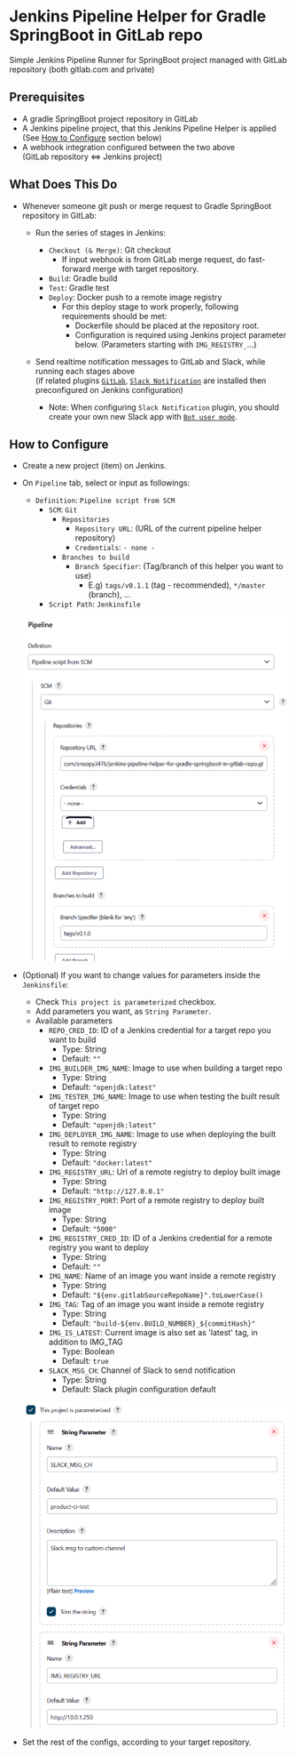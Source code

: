 # Jenkins Pipeline Helper for Gradle SpringBoot in GitLab repo
Simple Jenkins Pipeline Runner for SpringBoot project managed with GitLab repository (both gitlab.com and private)

## Prerequisites
- A gradle SpringBoot project repository in GitLab
- A Jenkins pipeline project, that this Jenkins Pipeline Helper is applied  
  (See [How to Configure](#how-to-configure) section below)
- A webhook integration configured between the two above  
  (GitLab repository ⇔ Jenkins project)

## What Does This Do
- Whenever someone git push or merge request to Gradle SpringBoot repository in GitLab:
  
  - Run the series of stages in Jenkins:
    - `Checkout (& Merge)`: Git checkout
      - If input webhook is from GitLab merge request, do fast-forward merge with target repository.
    - `Build`: Gradle build
    - `Test`: Gradle test
    - `Deploy`: Docker push to a remote image registry
      - For this deploy stage to work properly, following requirements should be met:
        - Dockerfile should be placed at the repository root.
        - Configuration is required using Jenkins project parameter below. (Parameters starting with `IMG_REGISTRY_`...)
  
  - Send realtime notification messages to GitLab and Slack, while running each stages above  
    (if related plugins [`GitLab`](https://plugins.jenkins.io/gitlab-plugin/), [`Slack Notification`](https://plugins.jenkins.io/slack/) are installed then preconfigured on Jenkins configuration)
    
    - Note: When configuring `Slack Notification` plugin, you should create your own new Slack app with [`Bot user mode`](https://plugins.jenkins.io/slack/#plugin-content-bot-user-mode).

## How to Configure
- Create a new project (item) on Jenkins.
- On `Pipeline` tab, select or input as followings:
  - `Definition`: `Pipeline script from SCM`
    - `SCM`: `Git`
      - `Repositories`
        - `Repository URL`: (URL of the current pipeline helper repository)
        - `Credentials`: `- none -`
      - `Branches to build`
        - `Branch Specifier`: (Tag/branch of this helper you want to use)
          - E.g) `tags/v0.1.1` (tag - recommended), `*/master` (branch), ...
    - `Script Path`: `Jenkinsfile`
    
  ![pipeline-config-img.png](https://github.com/snoopy3476/jenkins-pipeline-helper-for-gradle-springboot-in-gitlab-repo/blob/ce836c052a18ceccc789a6653cfe3a8fd816d082/.readme-img/pipeline-config-img.png?raw=true)

- (Optional) If you want to change values for parameters inside the `Jenkinsfile`:
  - Check `This project is parameterized` checkbox.
  - Add parameters you want, as `String Parameter`.
  - Available parameters
    - `REPO_CRED_ID`: ID of a Jenkins credential for a target repo you want to build
      - Type: String
      - Default: `""`
    - `IMG_BUILDER_IMG_NAME`: Image to use when building a target repo
      - Type: String
      - Default: `"openjdk:latest"`
    - `IMG_TESTER_IMG_NAME`: Image to use when testing the built result of target repo
      - Type: String
      - Default: `"openjdk:latest"`
    - `IMG_DEPLOYER_IMG_NAME`: Image to use when deploying the built result to remote registry
      - Type: String
      - Default: `"docker:latest"`
    - `IMG_REGISTRY_URL`: Url of a remote registry to deploy built image
      - Type: String
      - Default: `"http://127.0.0.1"`
    - `IMG_REGISTRY_PORT`: Port of a remote registry to deploy built image
      - Type: String
      - Default: `"5000"`
    - `IMG_REGISTRY_CRED_ID`: ID of a Jenkins credential for a remote registry you want to deploy
      - Type: String
      - Default: `""`
    - `IMG_NAME`: Name of an image you want inside a remote registry
      - Type: String
      - Default: `"${env.gitlabSourceRepoName}".toLowerCase()`
    - `IMG_TAG`: Tag of an image you want inside a remote registry
      - Type: String
      - Default: `"build-${env.BUILD_NUMBER}_${commitHash}"`
    - `IMG_IS_LATEST`: Current image is also set as 'latest' tag, in addition to IMG_TAG
      - Type: Boolean
      - Default: `true`
    - `SLACK_MSG_CH`: Channel of Slack to send notification
      - Type: String
      - Default: Slack plugin configuration default
    
  ![parameter-config-img.png](https://github.com/snoopy3476/jenkins-pipeline-helper-for-gradle-springboot-in-gitlab-repo/blob/ce836c052a18ceccc789a6653cfe3a8fd816d082/.readme-img/parameter-config-img.png?raw=true)

- Set the rest of the configs, according to your target repository.
